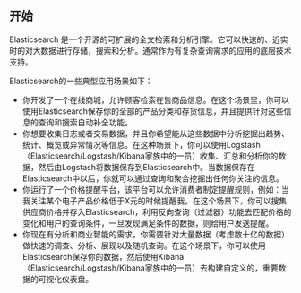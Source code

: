## 开始

Elasticsearch 是一个开源的可扩展的全文检索和分析引擎。它可以快速的、近实时的对大数据进行存储，搜索和分析。通常作为有复杂查询需求的应用的底层技术支持。

Elasticsearch的一些典型应用场景如下：

* 你开发了一个在线商城，允许顾客检索在售商品信息。在这个场景里，你可以使用Elasticsearch保存你的全部的产品分类和存货信息，并且提供针对这些信息的查询和搜索自动补全功能。
* 你想要收集日志或者交易数据，并且你希望能从这些数据中分析挖掘出趋势、统计、概览或异常情况等信息。在这种场景下，你可以使用Logstash（Elasticsearch\/Logstash\/Kibana家族中的一员）收集、汇总和分析你的数据，然后由Logstash将数据保存到Elasticsearch中。当数据保存在Elasticsearch中以后，你就可以通过查询和聚合挖掘出任何你关注的信息。
* 你运行了一个价格提醒平台，该平台可以允许消费者制定提醒规则，例如：当我关注某个电子产品价格低于X元的时候提醒我。在这个场景下，你可以搜集供应商价格并存入Elasticsearch，利用反向查询（过滤器）功能去匹配价格的变化和用户的查询条件，一旦发现满足条件的数据，则给用户发送提醒。
* 你现在有分析和商业智能的需求，你需要针对大量数据（考虑数十亿的数据）做快速的调查、分析、展现以及随机查询。在这个场景下，你可以使用Elasticsearch保存你的数据，然后使用Kibana（Elasticsearch\/Logstash\/Kibana家族中的一员）去构建自定义的，重要数据的可视化仪表盘。

